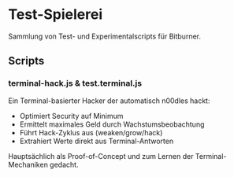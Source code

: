 # Test-Spielerei

Sammlung von Test- und Experimentalscripts für Bitburner.

## Scripts

### terminal-hack.js & test.terminal.js
Ein Terminal-basierter Hacker der automatisch n00dles hackt:
- Optimiert Security auf Minimum
- Ermittelt maximales Geld durch Wachstumsbeobachtung
- Führt Hack-Zyklus aus (weaken/grow/hack)
- Extrahiert Werte direkt aus Terminal-Antworten

Hauptsächlich als Proof-of-Concept und zum Lernen der Terminal-Mechaniken gedacht. 
